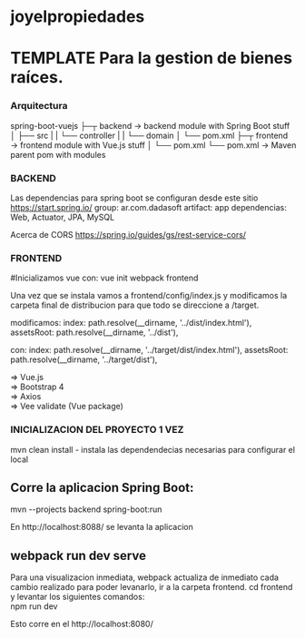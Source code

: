 # joyelpropiedades

# TEMPLATE Para la gestion de bienes raíces.

### Arquitectura

spring-boot-vuejs
├─┬ backend → backend module with Spring Boot stuff
│ ├── src
| | └── controller
| | └── domain
│ └── pom.xml
├─┬ frontend → frontend module with Vue.js stuff
│ └── pom.xml
└── pom.xml → Maven parent pom with modules

### BACKEND
Las dependencias para spring boot se configuran desde este sitio
https://start.spring.io/
group: ar.com.dadasoft
artifact: app
dependencias:  Web, Actuator, JPA, MySQL

Acerca de CORS
https://spring.io/guides/gs/rest-service-cors/
### FRONTEND

#Inicializamos vue con:
vue init webpack frontend

Una vez que se instala vamos a 
frontend/config/index.js y modificamos la carpeta final de distribucion
para que todo se direccione a /target.

modificamos:
index: path.resolve(__dirname, '../dist/index.html'),
assetsRoot: path.resolve(__dirname, '../dist'),

con:
index: path.resolve(__dirname, '../target/dist/index.html'),
assetsRoot: path.resolve(__dirname, '../target/dist'),

=> Vue.js <br/>
=> Bootstrap 4 <br/>
=> Axios <br/>
=> Vee validate (Vue package)


### INICIALIZACION DEL PROYECTO 1 VEZ
mvn clean install - instala las dependendecias necesarias para configurar el local 

## Corre la aplicacion Spring Boot:
mvn --projects backend spring-boot:run

En http://localhost:8088/ se levanta la aplicacion 

## webpack run dev serve
Para una visualizacion inmediata, webpack actualiza de inmediato cada cambio realizado para poder levanarlo, ir a la carpeta frontend. cd frontend y levantar los siguientes comandos: <br>
 npm run dev

 Esto corre en el http://localhost:8080/ 

